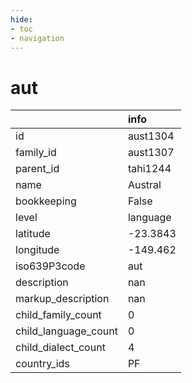 ```yaml
---
hide:
- toc
- navigation
---
```

# aut
|                      | info     |
|:---------------------|:---------|
| id                   | aust1304 |
| family_id            | aust1307 |
| parent_id            | tahi1244 |
| name                 | Austral  |
| bookkeeping          | False    |
| level                | language |
| latitude             | -23.3843 |
| longitude            | -149.462 |
| iso639P3code         | aut      |
| description          | nan      |
| markup_description   | nan      |
| child_family_count   | 0        |
| child_language_count | 0        |
| child_dialect_count  | 4        |
| country_ids          | PF       |